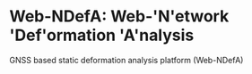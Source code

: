 # Web-NDefA: Web-'N'etwork 'Def'ormation 'A'nalysis
GNSS based static deformation analysis platform (Web-NDefA)
